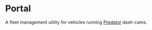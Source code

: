 # Portal

A fleet management utility for vehicles running [Predator](https://v0lttech.com/predator.php) dash-cams.
